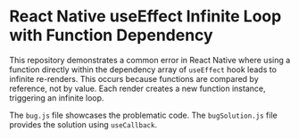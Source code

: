 # React Native useEffect Infinite Loop with Function Dependency

This repository demonstrates a common error in React Native where using a function directly within the dependency array of `useEffect` hook leads to infinite re-renders. This occurs because functions are compared by reference, not by value.  Each render creates a new function instance, triggering an infinite loop.

The `bug.js` file showcases the problematic code. The `bugSolution.js` file provides the solution using `useCallback`.